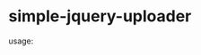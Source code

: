 # simple-jquery-uploader

usage:<br />
<script src="path/to/uploader"></script><br />
<br />
<script><br />
( function($){<br />  
  // modify default options here  <br />
  var options = {  <br />
        "name": "UploadFile", // name of element uploader  <br />
        "postUrl": "", // upload server url  <br />
        "elTarget": null, // drop target  <br />
        "onDrop": null, on file drop event  <br />
        "onBegin": null, // begin process upload  <br />
        "onChange": null, //file upload change  <br />
        "onClientAbort": null, //wrap of onabort event <br />  
        "onClientError": null,//wrap of onerror  event  <br />
        "onClientLoad": null, //wrap of onload  event  <br />
        "onClientLoadEnd": null,//wrap of onloadend  event  <br />
        "onClientLoadStart": null,//wrap of onloadstart  event  <br />
        "onClientProgress": null,//wrap of onprogress  event  <br />
        "onServerAbort": null, // wrap of server onabort  <br />
        "onServerError": null,// wrap of server onerror  <br />
        "onServerLoad": null,// wrap of server onload  <br />
        "onServerLoadStart": null,// wrap of server onstart  <br />
        "onServerProgress": null,// wrap of server onprogress  <br />
        "onServerReadyStateChange": null,// wrap of server onready  <br />
        "onSuccess": null //success callback  <br />
  };  <br />
  $('.id-or-class-element-to-bind').ajaxUploader(options);  <br />
})(jQuery);  <br />
</script>  <br />
